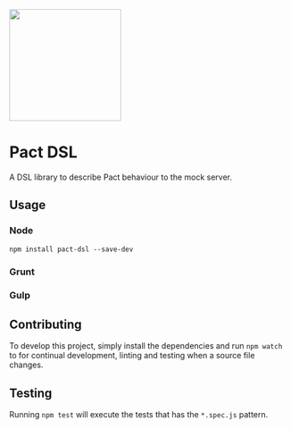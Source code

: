 <img src="https://github.com/pact-foundation/pact-logo/blob/master/media/logo-black.png" width="200">

# Pact DSL

A DSL library to describe Pact behaviour to the mock server.

## Usage

### Node

`npm install pact-dsl --save-dev`

### Grunt

### Gulp

## Contributing

To develop this project, simply install the dependencies and run `npm watch` to for continual development, linting and testing when a source file changes.

## Testing

Running `npm test` will execute the tests that has the `*.spec.js` pattern.
